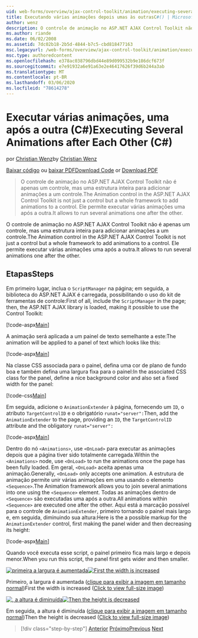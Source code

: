 ```yaml
---
uid: web-forms/overview/ajax-control-toolkit/animation/executing-several-animations-after-each-other-cs
title: Executando várias animações depois umas às outrasC#() | Microsoft Docs
author: wenz
description: O controle de animação no ASP.NET AJAX Control Toolkit não é apenas um controle, mas uma estrutura inteira para adicionar animações a um controle. Ele permite executar o servidor...
ms.author: riande
ms.date: 06/02/2008
ms.assetid: 7dc02b18-2b5d-4844-b7c5-cbd818477163
msc.legacyurl: /web-forms/overview/ajax-control-toolkit/animation/executing-several-animations-after-each-other-cs
msc.type: authoredcontent
ms.openlocfilehash: e378ac038796dbd44e89d099532b9e186dcf673f
ms.sourcegitcommit: e7e91932a6e91a63e2e46417626f39d6b244a3ab
ms.translationtype: MT
ms.contentlocale: pt-BR
ms.lasthandoff: 03/06/2020
ms.locfileid: "78614278"
---
```

# <a name="executing-several-animations-after-each-other-c"></a><span data-ttu-id="164bf-104">Executar várias animações, uma após a outra (C#)</span><span class="sxs-lookup"><span data-stu-id="164bf-104">Executing Several Animations after Each Other (C#)</span></span>

<span data-ttu-id="164bf-105">por [Christian Wenz](https://github.com/wenz)</span><span class="sxs-lookup"><span data-stu-id="164bf-105">by [Christian Wenz](https://github.com/wenz)</span></span>

<span data-ttu-id="164bf-106">[Baixar código](https://download.microsoft.com/download/f/9/a/f9a26acd-8df4-4484-8a18-199e4598f411/Animation3.cs.zip) ou [baixar PDF](https://download.microsoft.com/download/6/7/1/6718d452-ff89-4d3f-a90e-c74ec2d636a3/animation3CS.pdf)</span><span class="sxs-lookup"><span data-stu-id="164bf-106">[Download Code](https://download.microsoft.com/download/f/9/a/f9a26acd-8df4-4484-8a18-199e4598f411/Animation3.cs.zip) or [Download PDF](https://download.microsoft.com/download/6/7/1/6718d452-ff89-4d3f-a90e-c74ec2d636a3/animation3CS.pdf)</span></span>

> <span data-ttu-id="164bf-107">O controle de animação no ASP.NET AJAX Control Toolkit não é apenas um controle, mas uma estrutura inteira para adicionar animações a um controle.</span><span class="sxs-lookup"><span data-stu-id="164bf-107">The Animation control in the ASP.NET AJAX Control Toolkit is not just a control but a whole framework to add animations to a control.</span></span> <span data-ttu-id="164bf-108">Ele permite executar várias animações uma após a outra.</span><span class="sxs-lookup"><span data-stu-id="164bf-108">It allows to run several animations one after the other.</span></span>

<span data-ttu-id="164bf-109">O controle de animação no ASP.NET AJAX Control Toolkit não é apenas um controle, mas uma estrutura inteira para adicionar animações a um controle.</span><span class="sxs-lookup"><span data-stu-id="164bf-109">The Animation control in the ASP.NET AJAX Control Toolkit is not just a control but a whole framework to add animations to a control.</span></span> <span data-ttu-id="164bf-110">Ele permite executar várias animações uma após a outra.</span><span class="sxs-lookup"><span data-stu-id="164bf-110">It allows to run several animations one after the other.</span></span>

## <a name="steps"></a><span data-ttu-id="164bf-111">Etapas</span><span class="sxs-lookup"><span data-stu-id="164bf-111">Steps</span></span>

<span data-ttu-id="164bf-112">Em primeiro lugar, inclua o `ScriptManager` na página; em seguida, a biblioteca do ASP.NET AJAX é carregada, possibilitando o uso do kit de ferramentas de controle:</span><span class="sxs-lookup"><span data-stu-id="164bf-112">First of all, include the `ScriptManager` in the page; then, the ASP.NET AJAX library is loaded, making it possible to use the Control Toolkit:</span></span>

[!code-aspx[Main](executing-several-animations-after-each-other-cs/samples/sample1.aspx)]

<span data-ttu-id="164bf-113">A animação será aplicada a um painel de texto semelhante a este:</span><span class="sxs-lookup"><span data-stu-id="164bf-113">The animation will be applied to a panel of text which looks like this:</span></span>

[!code-aspx[Main](executing-several-animations-after-each-other-cs/samples/sample2.aspx)]

<span data-ttu-id="164bf-114">Na classe CSS associada para o painel, defina uma cor de plano de fundo boa e também defina uma largura fixa para o painel:</span><span class="sxs-lookup"><span data-stu-id="164bf-114">In the associated CSS class for the panel, define a nice background color and also set a fixed width for the panel:</span></span>

[!code-css[Main](executing-several-animations-after-each-other-cs/samples/sample3.css)]

<span data-ttu-id="164bf-115">Em seguida, adicione o `AnimationExtender` à página, fornecendo um `ID`, o atributo `TargetControlID` e o obrigatório `runat="server":`</span><span class="sxs-lookup"><span data-stu-id="164bf-115">Then, add the `AnimationExtender` to the page, providing an `ID`, the `TargetControlID` attribute and the obligatory `runat="server":`</span></span>

[!code-aspx[Main](executing-several-animations-after-each-other-cs/samples/sample4.aspx)]

<span data-ttu-id="164bf-116">Dentro do nó `<Animations>`, use `<OnLoad>` para executar as animações depois que a página tiver sido totalmente carregada.</span><span class="sxs-lookup"><span data-stu-id="164bf-116">Within the `<Animations>` node, use `<OnLoad>` to run the animations once the page has been fully loaded.</span></span> <span data-ttu-id="164bf-117">Em geral, `<OnLoad>` aceita apenas uma animação.</span><span class="sxs-lookup"><span data-stu-id="164bf-117">Generally, `<OnLoad>` only accepts one animation.</span></span> <span data-ttu-id="164bf-118">A estrutura de animação permite unir várias animações em uma usando o elemento `<Sequence>`.</span><span class="sxs-lookup"><span data-stu-id="164bf-118">The Animation framework allows you to join several animations into one using the `<Sequence>` element.</span></span> <span data-ttu-id="164bf-119">Todas as animações dentro de `<Sequence>` são executadas uma após a outra.</span><span class="sxs-lookup"><span data-stu-id="164bf-119">All animations within `<Sequence>` are executed one after the other.</span></span> <span data-ttu-id="164bf-120">Aqui está a marcação possível para o controle de `AnimationExtender`, primeiro tornando o painel mais largo e, em seguida, diminuindo sua altura:</span><span class="sxs-lookup"><span data-stu-id="164bf-120">Here is the a possible markup for the `AnimationExtender` control, first making the panel wider and then decreasing its height:</span></span>

[!code-aspx[Main](executing-several-animations-after-each-other-cs/samples/sample5.aspx)]

<span data-ttu-id="164bf-121">Quando você executa esse script, o painel primeiro fica mais largo e depois menor.</span><span class="sxs-lookup"><span data-stu-id="164bf-121">When you run this script, the panel first gets wider and then smaller.</span></span>

<span data-ttu-id="164bf-122">[![primeira a largura é aumentada](executing-several-animations-after-each-other-cs/_static/image2.png)](executing-several-animations-after-each-other-cs/_static/image1.png)</span><span class="sxs-lookup"><span data-stu-id="164bf-122">[![First the width is increased](executing-several-animations-after-each-other-cs/_static/image2.png)](executing-several-animations-after-each-other-cs/_static/image1.png)</span></span>

<span data-ttu-id="164bf-123">Primeiro, a largura é aumentada ([clique para exibir a imagem em tamanho normal](executing-several-animations-after-each-other-cs/_static/image3.png))</span><span class="sxs-lookup"><span data-stu-id="164bf-123">First the width is increased ([Click to view full-size image](executing-several-animations-after-each-other-cs/_static/image3.png))</span></span>

<span data-ttu-id="164bf-124">[![, a altura é diminuída](executing-several-animations-after-each-other-cs/_static/image5.png)](executing-several-animations-after-each-other-cs/_static/image4.png)</span><span class="sxs-lookup"><span data-stu-id="164bf-124">[![Then the height is decreased](executing-several-animations-after-each-other-cs/_static/image5.png)](executing-several-animations-after-each-other-cs/_static/image4.png)</span></span>

<span data-ttu-id="164bf-125">Em seguida, a altura é diminuída ([clique para exibir a imagem em tamanho normal](executing-several-animations-after-each-other-cs/_static/image6.png))</span><span class="sxs-lookup"><span data-stu-id="164bf-125">Then the height is decreased ([Click to view full-size image](executing-several-animations-after-each-other-cs/_static/image6.png))</span></span>

> [!div class="step-by-step"]
> <span data-ttu-id="164bf-126">[Anterior](executing-several-animations-at-the-same-time-cs.md)
> [Próximo](animation-depending-on-a-condition-cs.md)</span><span class="sxs-lookup"><span data-stu-id="164bf-126">[Previous](executing-several-animations-at-the-same-time-cs.md)
[Next](animation-depending-on-a-condition-cs.md)</span></span>
